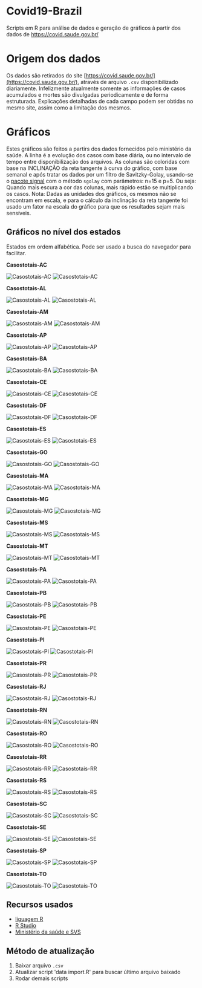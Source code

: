 # Covid19-Brazil
Scripts em R para análise de dados e geração de gráficos à partir dos dados de https://covid.saude.gov.br/

# Origem dos dados
Os dados são retirados do site [https://covid.saude.gov.br/](https://covid.saude.gov.br/), através de arquivo `.csv` disponibilizado diariamente.
Infelizmente atualmente somente as informações de casos acumulados e mortes são divulgadas periodicamente e de forma estruturada.
Explicações detalhadas de cada campo podem ser obtidas no mesmo site, assim como a limitação dos mesmos.

# Gráficos
Estes gráficos são feitos a partirs dos dados fornecidos pelo ministério da saúde.
A linha é a evolução dos casos com base diária, ou no intervalo de tempo entre disponibilização dos arquivos.
As colunas são coloridas com base na INCLINAÇÃO da reta tangente à curva do gráfico, com base semanal e após tratar os dados por um filtro de Savitzky-Golay, usando-se o [pacote signal](https://cran.r-project.org/web/packages/signal/signal.pdf) com o método `sgolay` com parâmetros: n=15 e p=5.
Ou seja: Quando mais escura a cor das colunas, mais rápido estão se multiplicando os casos.
Nota: Dadas as unidades dos gráficos, os mesmos não se encontram em escala, e para o cálculo da inclinação da reta tangente foi usado um fator na escala do gráfico para que os resultados sejam mais sensíveis.

## Gráficos no nível dos estados
Estados em ordem alfabética. 
Pode ser usado a busca do navegador para facilitar.

__Casostotais-AC__

![Casostotais-AC]("https://github.com/duducosta/Covid19-Brazil/blob/master/TC/AC-TC-Completo.jpeg")
![Casostotais-AC]("https://github.com/duducosta/Covid19-Brazil/blob/master/TC/AC-Vel_semanal.jpeg")

__Casostotais-AL__

![Casostotais-AL]("https://github.com/duducosta/Covid19-Brazil/blob/master/TC/AL-TC-Completo.jpeg")
![Casostotais-AL]("https://github.com/duducosta/Covid19-Brazil/blob/master/TC/AL-Vel_semanal.jpeg")

__Casostotais-AM__

![Casostotais-AM]("https://github.com/duducosta/Covid19-Brazil/blob/master/TC/AM-TC-Completo.jpeg")
![Casostotais-AM]("https://github.com/duducosta/Covid19-Brazil/blob/master/TC/AM-Vel_semanal.jpeg")

__Casostotais-AP__

![Casostotais-AP]("https://github.com/duducosta/Covid19-Brazil/blob/master/TC/AP-TC-Completo.jpeg")
![Casostotais-AP]("https://github.com/duducosta/Covid19-Brazil/blob/master/TC/AP-Vel_semanal.jpeg")

__Casostotais-BA__

![Casostotais-BA]("https://github.com/duducosta/Covid19-Brazil/blob/master/TC/BA-TC-Completo.jpeg")
![Casostotais-BA]("https://github.com/duducosta/Covid19-Brazil/blob/master/TC/BA-Vel_semanal.jpeg")

__Casostotais-CE__

![Casostotais-CE]("https://github.com/duducosta/Covid19-Brazil/blob/master/TC/CE-TC-Completo.jpeg")
![Casostotais-CE]("https://github.com/duducosta/Covid19-Brazil/blob/master/TC/CE-Vel_semanal.jpeg")

__Casostotais-DF__

![Casostotais-DF]("https://github.com/duducosta/Covid19-Brazil/blob/master/TC/DF-TC-Completo.jpeg")
![Casostotais-DF]("https://github.com/duducosta/Covid19-Brazil/blob/master/TC/DF-Vel_semanal.jpeg")

__Casostotais-ES__

![Casostotais-ES]("https://github.com/duducosta/Covid19-Brazil/blob/master/TC/ES-TC-Completo.jpeg")
![Casostotais-ES]("https://github.com/duducosta/Covid19-Brazil/blob/master/TC/ES-Vel_semanal.jpeg")

__Casostotais-GO__

![Casostotais-GO]("https://github.com/duducosta/Covid19-Brazil/blob/master/TC/GO-TC-Completo.jpeg")
![Casostotais-GO]("https://github.com/duducosta/Covid19-Brazil/blob/master/TC/GO-Vel_semanal.jpeg")

__Casostotais-MA__

![Casostotais-MA]("https://github.com/duducosta/Covid19-Brazil/blob/master/TC/MA-TC-Completo.jpeg")
![Casostotais-MA]("https://github.com/duducosta/Covid19-Brazil/blob/master/TC/MA-Vel_semanal.jpeg")

__Casostotais-MG__

![Casostotais-MG]("https://github.com/duducosta/Covid19-Brazil/blob/master/TC/MG-TC-Completo.jpeg")
![Casostotais-MG]("https://github.com/duducosta/Covid19-Brazil/blob/master/TC/MG-Vel_semanal.jpeg")

__Casostotais-MS__

![Casostotais-MS]("https://github.com/duducosta/Covid19-Brazil/blob/master/TC/MS-TC-Completo.jpeg")
![Casostotais-MS]("https://github.com/duducosta/Covid19-Brazil/blob/master/TC/MS-Vel_semanal.jpeg")

__Casostotais-MT__

![Casostotais-MT]("https://github.com/duducosta/Covid19-Brazil/blob/master/TC/MT-TC-Completo.jpeg")
![Casostotais-MT]("https://github.com/duducosta/Covid19-Brazil/blob/master/TC/MT-Vel_semanal.jpeg")

__Casostotais-PA__

![Casostotais-PA]("https://github.com/duducosta/Covid19-Brazil/blob/master/TC/PA-TC-Completo.jpeg")
![Casostotais-PA]("https://github.com/duducosta/Covid19-Brazil/blob/master/TC/PA-Vel_semanal.jpeg")

__Casostotais-PB__

![Casostotais-PB]("https://github.com/duducosta/Covid19-Brazil/blob/master/TC/PB-TC-Completo.jpeg")
![Casostotais-PB]("https://github.com/duducosta/Covid19-Brazil/blob/master/TC/PB-Vel_semanal.jpeg")

__Casostotais-PE__

![Casostotais-PE]("https://github.com/duducosta/Covid19-Brazil/blob/master/TC/PE-TC-Completo.jpeg")
![Casostotais-PE]("https://github.com/duducosta/Covid19-Brazil/blob/master/TC/PE-Vel_semanal.jpeg")

__Casostotais-PI__

![Casostotais-PI]("https://github.com/duducosta/Covid19-Brazil/blob/master/TC/PI-TC-Completo.jpeg")
![Casostotais-PI]("https://github.com/duducosta/Covid19-Brazil/blob/master/TC/PI-Vel_semanal.jpeg")

__Casostotais-PR__

![Casostotais-PR]("https://github.com/duducosta/Covid19-Brazil/blob/master/TC/PR-TC-Completo.jpeg")
![Casostotais-PR]("https://github.com/duducosta/Covid19-Brazil/blob/master/TC/PR-Vel_semanal.jpeg")

__Casostotais-RJ__

![Casostotais-RJ]("https://github.com/duducosta/Covid19-Brazil/blob/master/TC/RJ-TC-Completo.jpeg")
![Casostotais-RJ]("https://github.com/duducosta/Covid19-Brazil/blob/master/TC/RJ-Vel_semanal.jpeg")

__Casostotais-RN__

![Casostotais-RN]("https://github.com/duducosta/Covid19-Brazil/blob/master/TC/RN-TC-Completo.jpeg")
![Casostotais-RN]("https://github.com/duducosta/Covid19-Brazil/blob/master/TC/RN-Vel_semanal.jpeg")

__Casostotais-RO__

![Casostotais-RO]("https://github.com/duducosta/Covid19-Brazil/blob/master/TC/RO-TC-Completo.jpeg")
![Casostotais-RO]("https://github.com/duducosta/Covid19-Brazil/blob/master/TC/RO-Vel_semanal.jpeg")

__Casostotais-RR__

![Casostotais-RR]("https://github.com/duducosta/Covid19-Brazil/blob/master/TC/RR-TC-Completo.jpeg")
![Casostotais-RR]("https://github.com/duducosta/Covid19-Brazil/blob/master/TC/RR-Vel_semanal.jpeg")

__Casostotais-RS__

![Casostotais-RS]("https://github.com/duducosta/Covid19-Brazil/blob/master/TC/RS-TC-Completo.jpeg")
![Casostotais-RS]("https://github.com/duducosta/Covid19-Brazil/blob/master/TC/RS-Vel_semanal.jpeg")

__Casostotais-SC__

![Casostotais-SC]("https://github.com/duducosta/Covid19-Brazil/blob/master/TC/SC-TC-Completo.jpeg")
![Casostotais-SC]("https://github.com/duducosta/Covid19-Brazil/blob/master/TC/SC-Vel_semanal.jpeg")

__Casostotais-SE__

![Casostotais-SE]("https://github.com/duducosta/Covid19-Brazil/blob/master/TC/SE-TC-Completo.jpeg")
![Casostotais-SE]("https://github.com/duducosta/Covid19-Brazil/blob/master/TC/SE-Vel_semanal.jpeg")

__Casostotais-SP__

![Casostotais-SP]("https://github.com/duducosta/Covid19-Brazil/blob/master/TC/SP-TC-Completo.jpeg")
![Casostotais-SP]("https://github.com/duducosta/Covid19-Brazil/blob/master/TC/SP-Vel_semanal.jpeg")

__Casostotais-TO__

![Casostotais-TO]("https://github.com/duducosta/Covid19-Brazil/blob/master/TC/TO-TC-Completo.jpeg")
![Casostotais-TO]("https://github.com/duducosta/Covid19-Brazil/blob/master/TC/TO-Vel_semanal.jpeg")














## Recursos usados
* [liguagem R](https://cran.r-project.org/)
* [R Studio](https://www.rstudio.com/)
* [Ministério da saúde e SVS](https://covid.saude.gov.br/)

## Método de atualização
1. Baixar arquivo `.csv`
2. Atualizar script 'data import.R' para buscar último arquivo baixado
3. Rodar demais scripts
